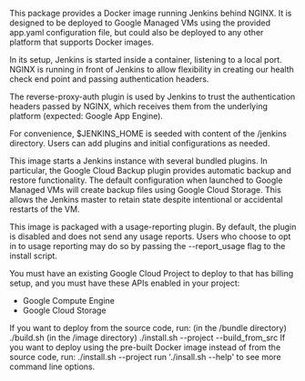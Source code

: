 This package provides a Docker image running Jenkins behind NGINX. It is designed to be deployed to Google Managed VMs using the provided app.yaml configuration file, but could also be deployed to any other platform that supports Docker images.

In its setup, Jenkins is started inside a container, listening to a local port. NGINX is running in front of Jenkins to allow flexibility in creating our health check end point and passing authentication headers.

The reverse-proxy-auth plugin is used by Jenkins to trust the authentication headers passed by NGINX, which receives them from the underlying platform (expected: Google App Engine).

For convenience, $JENKINS_HOME is seeded with content of the /jenkins directory.  Users can add plugins and initial configurations as needed.

This image starts a Jenkins instance with several bundled plugins. In particular, the Google Cloud Backup plugin provides automatic backup and restore functionality. The default configuration when launched to Google Managed VMs will create backup files using Google Cloud Storage. This allows the Jenkins master to retain state despite intentional or accidental restarts of the VM.

This image is packaged with a usage-reporting plugin. By default, the plugin is disabled and does not send any usage reports. Users who choose to opt in to usage reporting may do so by passing the --report_usage flag to the install script.

You must have an existing Google Cloud Project to deploy to that has billing
setup, and you must have these APIs enabled in your project:
- Google Compute Engine
- Google Cloud Storage

If you want to deploy from the source code, run:
   (in the /bundle directory)
   ./build.sh
   (in the /image directory)
   ./install.sh --project <your project> --build_from_src
If you want to deploy using the pre-built Docker image instead of from the source
code, run:
   ./install.sh --project <your project>
run
   './insall.sh --help' to see more command line options.

